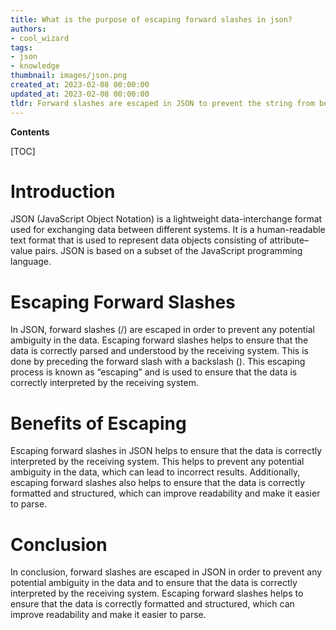 ```yaml
---
title: What is the purpose of escaping forward slashes in json?
authors:
- cool_wizard
tags:
- json
- knowledge
thumbnail: images/json.png
created_at: 2023-02-08 00:00:00
updated_at: 2023-02-08 00:00:00
tldr: Forward slashes are escaped in JSON to prevent the string from being prematurely terminated.
---
```


**Contents**

[TOC]

# Introduction

JSON (JavaScript Object Notation) is a lightweight data-interchange format used for exchanging data between different systems. It is a human-readable text format that is used to represent data objects consisting of attribute–value pairs. JSON is based on a subset of the JavaScript programming language.

# Escaping Forward Slashes

In JSON, forward slashes (/) are escaped in order to prevent any potential ambiguity in the data. Escaping forward slashes helps to ensure that the data is correctly parsed and understood by the receiving system. This is done by preceding the forward slash with a backslash (\). This escaping process is known as “escaping” and is used to ensure that the data is correctly interpreted by the receiving system.

# Benefits of Escaping

Escaping forward slashes in JSON helps to ensure that the data is correctly interpreted by the receiving system. This helps to prevent any potential ambiguity in the data, which can lead to incorrect results. Additionally, escaping forward slashes also helps to ensure that the data is correctly formatted and structured, which can improve readability and make it easier to parse.

# Conclusion

In conclusion, forward slashes are escaped in JSON in order to prevent any potential ambiguity in the data and to ensure that the data is correctly interpreted by the receiving system. Escaping forward slashes helps to ensure that the data is correctly formatted and structured, which can improve readability and make it easier to parse.
